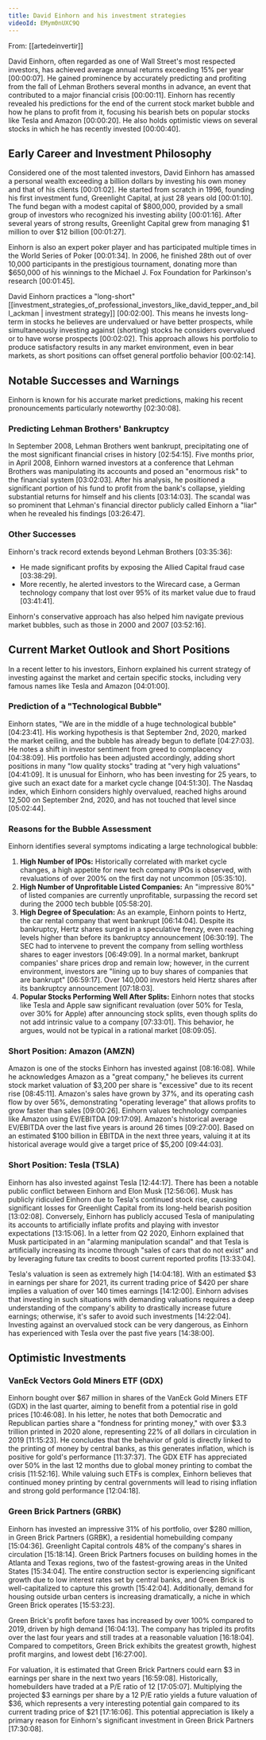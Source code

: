 ```yaml
---
title: David Einhorn and his investment strategies
videoId: EMym0nUXC9Q
---
```


From: [[artedeinvertir]] <br/> 

David Einhorn, often regarded as one of Wall Street's most respected investors, has achieved average annual returns exceeding 15% per year <a class="yt-timestamp" data-t="00:00:07">[00:00:07]</a>. He gained prominence by accurately predicting and profiting from the fall of Lehman Brothers several months in advance, an event that contributed to a major financial crisis <a class="yt-timestamp" data-t="00:00:11">[00:00:11]</a>. Einhorn has recently revealed his predictions for the end of the current stock market bubble and how he plans to profit from it, focusing his bearish bets on popular stocks like Tesla and Amazon <a class="yt-timestamp" data-t="00:00:20">[00:00:20]</a>. He also holds optimistic views on several stocks in which he has recently invested <a class="yt-timestamp" data-t="00:00:40">[00:00:40]</a>.

## Early Career and Investment Philosophy

Considered one of the most talented investors, David Einhorn has amassed a personal wealth exceeding a billion dollars by investing his own money and that of his clients <a class="yt-timestamp" data-t="00:01:02">[00:01:02]</a>. He started from scratch in 1996, founding his first investment fund, Greenlight Capital, at just 28 years old <a class="yt-timestamp" data-t="00:01:10">[00:01:10]</a>. The fund began with a modest capital of $800,000, provided by a small group of investors who recognized his investing ability <a class="yt-timestamp" data-t="00:01:16">[00:01:16]</a>. After several years of strong results, Greenlight Capital grew from managing $1 million to over $12 billion <a class="yt-timestamp" data-t="00:01:27">[00:01:27]</a>.

Einhorn is also an expert poker player and has participated multiple times in the World Series of Poker <a class="yt-timestamp" data-t="00:01:34">[00:01:34]</a>. In 2006, he finished 28th out of over 10,000 participants in the prestigious tournament, donating more than $650,000 of his winnings to the Michael J. Fox Foundation for Parkinson's research <a class="yt-timestamp" data-t="00:01:45">[00:01:45]</a>.

David Einhorn practices a "long-short" [[investment_strategies_of_professional_investors_like_david_tepper_and_bill_ackman | investment strategy]] <a class="yt-timestamp" data-t="00:02:00">[00:02:00]</a>. This means he invests long-term in stocks he believes are undervalued or have better prospects, while simultaneously investing against (shorting) stocks he considers overvalued or to have worse prospects <a class="yt-timestamp" data-t="00:02:02">[00:02:02]</a>. This approach allows his portfolio to produce satisfactory results in any market environment, even in bear markets, as short positions can offset general portfolio behavior <a class="yt-timestamp" data-t="00:02:14">[00:02:14]</a>.

## Notable Successes and Warnings

Einhorn is known for his accurate market predictions, making his recent pronouncements particularly noteworthy <a class="yt-timestamp" data-t="02:30:08">[02:30:08]</a>.

### Predicting Lehman Brothers' Bankruptcy
In September 2008, Lehman Brothers went bankrupt, precipitating one of the most significant financial crises in history <a class="yt-timestamp" data-t="02:54:15">[02:54:15]</a>. Five months prior, in April 2008, Einhorn warned investors at a conference that Lehman Brothers was manipulating its accounts and posed an "enormous risk" to the financial system <a class="yt-timestamp" data-t="03:02:03">[03:02:03]</a>. After his analysis, he positioned a significant portion of his fund to profit from the bank's collapse, yielding substantial returns for himself and his clients <a class="yt-timestamp" data-t="03:14:03">[03:14:03]</a>. The scandal was so prominent that Lehman's financial director publicly called Einhorn a "liar" when he revealed his findings <a class="yt-timestamp" data-t="03:26:47">[03:26:47]</a>.

### Other Successes
Einhorn's track record extends beyond Lehman Brothers <a class="yt-timestamp" data-t="03:35:36">[03:35:36]</a>:
*   He made significant profits by exposing the Allied Capital fraud case <a class="yt-timestamp" data-t="03:38:29">[03:38:29]</a>.
*   More recently, he alerted investors to the Wirecard case, a German technology company that lost over 95% of its market value due to fraud <a class="yt-timestamp" data-t="03:41:41">[03:41:41]</a>.

Einhorn's conservative approach has also helped him navigate previous market bubbles, such as those in 2000 and 2007 <a class="yt-timestamp" data-t="03:52:16">[03:52:16]</a>.

## Current Market Outlook and Short Positions

In a recent letter to his investors, Einhorn explained his current strategy of investing against the market and certain specific stocks, including very famous names like Tesla and Amazon <a class="yt-timestamp" data-t="04:01:00">[04:01:00]</a>.

### Prediction of a "Technological Bubble"
Einhorn states, "We are in the middle of a huge technological bubble" <a class="yt-timestamp" data-t="04:23:41">[04:23:41]</a>. His working hypothesis is that September 2nd, 2020, marked the market ceiling, and the bubble has already begun to deflate <a class="yt-timestamp" data-t="04:27:03">[04:27:03]</a>. He notes a shift in investor sentiment from greed to complacency <a class="yt-timestamp" data-t="04:38:09">[04:38:09]</a>. His portfolio has been adjusted accordingly, adding short positions in many "low quality stocks" trading at "very high valuations" <a class="yt-timestamp" data-t="04:41:09">[04:41:09]</a>. It is unusual for Einhorn, who has been investing for 25 years, to give such an exact date for a market cycle change <a class="yt-timestamp" data-t="04:51:30">[04:51:30]</a>. The Nasdaq index, which Einhorn considers highly overvalued, reached highs around 12,500 on September 2nd, 2020, and has not touched that level since <a class="yt-timestamp" data-t="05:02:44">[05:02:44]</a>.

### Reasons for the Bubble Assessment
Einhorn identifies several symptoms indicating a large technological bubble:
1.  **High Number of IPOs:** Historically correlated with market cycle changes, a high appetite for new tech company IPOs is observed, with revaluations of over 200% on the first day not uncommon <a class="yt-timestamp" data-t="05:35:10">[05:35:10]</a>.
2.  **High Number of Unprofitable Listed Companies:** An "impressive 80%" of listed companies are currently unprofitable, surpassing the record set during the 2000 tech bubble <a class="yt-timestamp" data-t="05:58:20">[05:58:20]</a>.
3.  **High Degree of Speculation:** As an example, Einhorn points to Hertz, the car rental company that went bankrupt <a class="yt-timestamp" data-t="06:14:04">[06:14:04]</a>. Despite its bankruptcy, Hertz shares surged in a speculative frenzy, even reaching levels higher than before its bankruptcy announcement <a class="yt-timestamp" data-t="06:30:19">[06:30:19]</a>. The SEC had to intervene to prevent the company from selling worthless shares to eager investors <a class="yt-timestamp" data-t="06:49:09">[06:49:09]</a>. In a normal market, bankrupt companies' share prices drop and remain low; however, in the current environment, investors are "lining up to buy shares of companies that are bankrupt" <a class="yt-timestamp" data-t="06:59:17">[06:59:17]</a>. Over 140,000 investors held Hertz shares after its bankruptcy announcement <a class="yt-timestamp" data-t="07:18:03">[07:18:03]</a>.
4.  **Popular Stocks Performing Well After Splits:** Einhorn notes that stocks like Tesla and Apple saw significant revaluation (over 50% for Tesla, over 30% for Apple) after announcing stock splits, even though splits do not add intrinsic value to a company <a class="yt-timestamp" data-t="07:33:01">[07:33:01]</a>. This behavior, he argues, would not be typical in a rational market <a class="yt-timestamp" data-t="08:09:05">[08:09:05]</a>.

### Short Position: Amazon (AMZN)
Amazon is one of the stocks Einhorn has invested against <a class="yt-timestamp" data-t="08:16:08">[08:16:08]</a>. While he acknowledges Amazon as a "great company," he believes its current stock market valuation of $3,200 per share is "excessive" due to its recent rise <a class="yt-timestamp" data-t="08:45:11">[08:45:11]</a>. Amazon's sales have grown by 37%, and its operating cash flow by over 56%, demonstrating "operating leverage" that allows profits to grow faster than sales <a class="yt-timestamp" data-t="09:00:26">[09:00:26]</a>. Einhorn values technology companies like Amazon using EV/EBITDA <a class="yt-timestamp" data-t="09:17:09">[09:17:09]</a>. Amazon's historical average EV/EBITDA over the last five years is around 26 times <a class="yt-timestamp" data-t="09:27:00">[09:27:00]</a>. Based on an estimated $100 billion in EBITDA in the next three years, valuing it at its historical average would give a target price of $5,200 <a class="yt-timestamp" data-t="09:44:03">[09:44:03]</a>.

### Short Position: Tesla (TSLA)
Einhorn has also invested against Tesla <a class="yt-timestamp" data-t="12:44:17">[12:44:17]</a>. There has been a notable public conflict between Einhorn and Elon Musk <a class="yt-timestamp" data-t="12:56:06">[12:56:06]</a>. Musk has publicly ridiculed Einhorn due to Tesla's continued stock rise, causing significant losses for Greenlight Capital from its long-held bearish position <a class="yt-timestamp" data-t="13:02:08">[13:02:08]</a>. Conversely, Einhorn has publicly accused Tesla of manipulating its accounts to artificially inflate profits and playing with investor expectations <a class="yt-timestamp" data-t="13:15:06">[13:15:06]</a>. In a letter from Q2 2020, Einhorn explained that Musk participated in an "alarming manipulation scandal" and that Tesla is artificially increasing its income through "sales of cars that do not exist" and by leveraging future tax credits to boost current reported profits <a class="yt-timestamp" data-t="13:33:04">[13:33:04]</a>.

Tesla's valuation is seen as extremely high <a class="yt-timestamp" data-t="14:04:18">[14:04:18]</a>. With an estimated $3 in earnings per share for 2021, its current trading price of $420 per share implies a valuation of over 140 times earnings <a class="yt-timestamp" data-t="14:12:00">[14:12:00]</a>. Einhorn advises that investing in such situations with demanding valuations requires a deep understanding of the company's ability to drastically increase future earnings; otherwise, it's safer to avoid such investments <a class="yt-timestamp" data-t="14:22:04">[14:22:04]</a>. Investing against an overvalued stock can be very dangerous, as Einhorn has experienced with Tesla over the past five years <a class="yt-timestamp" data-t="14:38:00">[14:38:00]</a>.

## Optimistic Investments

### VanEck Vectors Gold Miners ETF (GDX)
Einhorn bought over $67 million in shares of the VanEck Gold Miners ETF (GDX) in the last quarter, aiming to benefit from a potential rise in gold prices <a class="yt-timestamp" data-t="10:46:08">[10:46:08]</a>. In his letter, he notes that both Democratic and Republican parties share a "fondness for printing money," with over $3.3 trillion printed in 2020 alone, representing 22% of all dollars in circulation in 2019 <a class="yt-timestamp" data-t="11:15:23">[11:15:23]</a>. He concludes that the behavior of gold is directly linked to the printing of money by central banks, as this generates inflation, which is positive for gold's performance <a class="yt-timestamp" data-t="11:37:37">[11:37:37]</a>. The GDX ETF has appreciated over 50% in the last 12 months due to global money printing to combat the crisis <a class="yt-timestamp" data-t="11:52:16">[11:52:16]</a>. While valuing such ETFs is complex, Einhorn believes that continued money printing by central governments will lead to rising inflation and strong gold performance <a class="yt-timestamp" data-t="12:04:18">[12:04:18]</a>.

### Green Brick Partners (GRBK)
Einhorn has invested an impressive 31% of his portfolio, over $280 million, in Green Brick Partners (GRBK), a residential homebuilding company <a class="yt-timestamp" data-t="15:04:36">[15:04:36]</a>. Greenlight Capital controls 48% of the company's shares in circulation <a class="yt-timestamp" data-t="15:18:14">[15:18:14]</a>. Green Brick Partners focuses on building homes in the Atlanta and Texas regions, two of the fastest-growing areas in the United States <a class="yt-timestamp" data-t="15:34:04">[15:34:04]</a>. The entire construction sector is experiencing significant growth due to low interest rates set by central banks, and Green Brick is well-capitalized to capture this growth <a class="yt-timestamp" data-t="15:42:04">[15:42:04]</a>. Additionally, demand for housing outside urban centers is increasing dramatically, a niche in which Green Brick operates <a class="yt-timestamp" data-t="15:53:23">[15:53:23]</a>.

Green Brick's profit before taxes has increased by over 100% compared to 2019, driven by high demand <a class="yt-timestamp" data-t="16:04:13">[16:04:13]</a>. The company has tripled its profits over the last four years and still trades at a reasonable valuation <a class="yt-timestamp" data-t="16:18:04">[16:18:04]</a>. Compared to competitors, Green Brick exhibits the greatest growth, highest profit margins, and lowest debt <a class="yt-timestamp" data-t="16:27:00">[16:27:00]</a>.

For valuation, it is estimated that Green Brick Partners could earn $3 in earnings per share in the next two years <a class="yt-timestamp" data-t="16:59:08">[16:59:08]</a>. Historically, homebuilders have traded at a P/E ratio of 12 <a class="yt-timestamp" data-t="17:05:07">[17:05:07]</a>. Multiplying the projected $3 earnings per share by a 12 P/E ratio yields a future valuation of $36, which represents a very interesting potential gain compared to its current trading price of $21 <a class="yt-timestamp" data-t="17:16:06">[17:16:06]</a>. This potential appreciation is likely a primary reason for Einhorn's significant investment in Green Brick Partners <a class="yt-timestamp" data-t="17:30:08">[17:30:08]</a>.